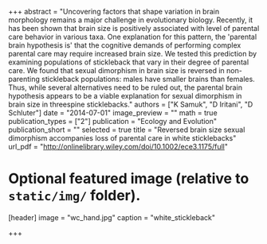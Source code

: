 +++
abstract = "Uncovering factors that shape variation in brain morphology remains a major challenge in evolutionary biology. Recently, it has been shown that brain size is positively associated with level of parental care behavior in various taxa. One explanation for this pattern, the 'parental brain hypothesis is' that the cognitive demands of performing complex parental care may require increased brain size. We tested this prediction by examining populations of stickleback that vary in their degree of parental care. We found that sexual dimorphism in brain size is reversed in non-parenting stickleback populations: males have smaller brains than females. Thus, while several alternatives need to be ruled out, the parental brain hypothesis appears to be a viable explanation for sexual dimorphism in brain size in threespine sticklebacks."
authors = ["K Samuk", "D Iritani", "D Schluter"]
date = "2014-07-01"
image_preview = ""
math = true
publication_types = ["2"]
publication = "Ecology and Evolution"
publication_short = ""
selected = true
title = "Reversed brain size sexual dimorphism accompanies loss of parental care in white sticklebacks"
url_pdf = "http://onlinelibrary.wiley.com/doi/10.1002/ece3.1175/full"


# Optional featured image (relative to `static/img/` folder).
[header]
image = "wc_hand.jpg"
caption = "white_stickleback"

+++